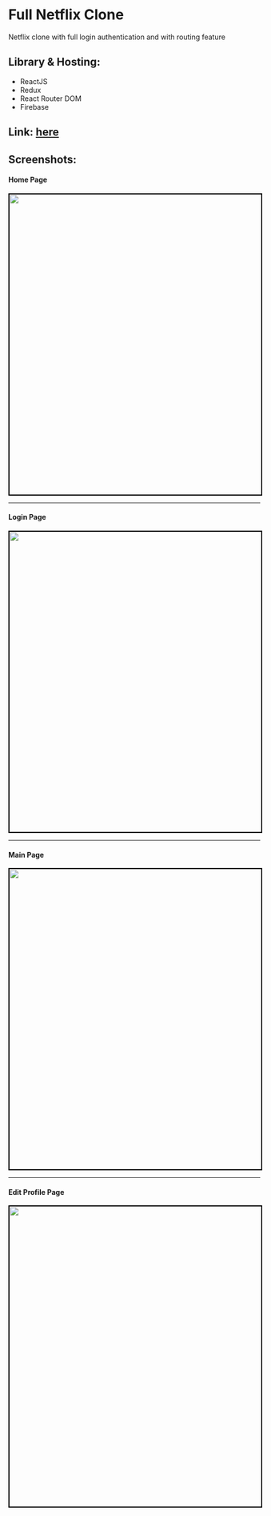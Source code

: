 # Full Netflix Clone
Netflix clone with full login authentication and with routing feature

## Library & Hosting:
- ReactJS
- Redux
- React Router DOM
- Firebase

## Link: [here](https://full-netflix-build.web.app)

## Screenshots:
<h4>Home Page</h4>
	<p align="center">
  <kbd>
		<img src="https://github.com/mshahanwaz/netflix-build/blob/master/screenshots/3.jpeg" width=600px style="border: 2px solid black;">
	</kbd>
  </p>
  <hr>
  <h4>Login Page</h4>
	<p align="center">
  <kbd>
		<img src="https://github.com/mshahanwaz/netflix-build/blob/master/screenshots/4.jpeg" width=600px style="border: 2px solid black;">
	</kbd>
  </p>
  <hr>
  <h4>Main Page</h4>
	<p align="center">
  <kbd>
		<img src="https://github.com/mshahanwaz/netflix-build/blob/master/screenshots/netflix.png" width=600px style="border: 2px solid black;">
	</kbd>
  </p>
  <hr>
  <h4>Edit Profile Page</h4>
	<p align="center">
  <kbd>
		<img src="https://github.com/mshahanwaz/netflix-build/blob/master/screenshots/2.jpeg" width=600px style="border: 2px solid black;">
	</kbd>
  </p>
